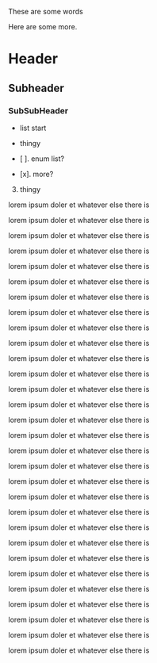 These are some words



Here are some more.

# Header

## Subheader

### SubSubHeader

- list start
- thingy

- [ ]. enum list?
- [x]. more?
3. thingy

lorem ipsum doler et whatever else there is

lorem ipsum doler et whatever else there is

lorem ipsum doler et whatever else there is

lorem ipsum doler et whatever else there is

lorem ipsum doler et whatever else there is

lorem ipsum doler et whatever else there is

lorem ipsum doler et whatever else there is

lorem ipsum doler et whatever else there is

lorem ipsum doler et whatever else there is

lorem ipsum doler et whatever else there is

lorem ipsum doler et whatever else there is

lorem ipsum doler et whatever else there is

lorem ipsum doler et whatever else there is

lorem ipsum doler et whatever else there is

lorem ipsum doler et whatever else there is

lorem ipsum doler et whatever else there is

lorem ipsum doler et whatever else there is

lorem ipsum doler et whatever else there is

lorem ipsum doler et whatever else there is

lorem ipsum doler et whatever else there is

lorem ipsum doler et whatever else there is

lorem ipsum doler et whatever else there is

lorem ipsum doler et whatever else there is

lorem ipsum doler et whatever else there is

lorem ipsum doler et whatever else there is

lorem ipsum doler et whatever else there is

lorem ipsum doler et whatever else there is

lorem ipsum doler et whatever else there is

lorem ipsum doler et whatever else there is

lorem ipsum doler et whatever else there is

